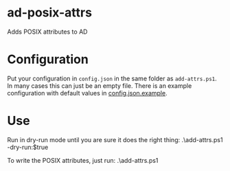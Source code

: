 # ad-posix-attrs
Adds POSIX attributes to AD

# Configuration
Put your configuration in `config.json` in the same folder as `add-attrs.ps1`. In many cases this can just be an empty file. There is an example configuration with default values in [config.json.example](src/config.json.example).

# Use
Run in dry-run mode until you are sure it does the right thing:
  .\add-attrs.ps1 -dry-run:$true
  
To write the POSIX attributes, just run:
  .\add-attrs.ps1
